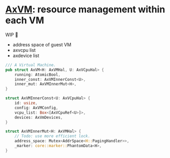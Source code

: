 # [AxVM](https://github.com/arceos-hypervisor/axvm): resource management within each VM

WIP 🚧

* address space of guest VM
* axvcpu list
* axdevice list

```rust
/// A Virtual Machine.
pub struct AxVM<H: AxVMHal, U: AxVCpuHal> {
    running: AtomicBool,
    inner_const: AxVMInnerConst<U>,
    inner_mut: AxVMInnerMut<H>,
}

struct AxVMInnerConst<U: AxVCpuHal> {
    id: usize,
    config: AxVMConfig,
    vcpu_list: Box<[AxVCpuRef<U>]>,
    devices: AxVmDevices,
}

struct AxVMInnerMut<H: AxVMHal> {
    // Todo: use more efficient lock.
    address_space: Mutex<AddrSpace<H::PagingHandler>>,
    _marker: core::marker::PhantomData<H>,
}
```

